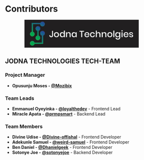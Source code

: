# Contributors

<p align="center">
  <img src="./assets/jodnalogo.png" alt="JODNA Technologies Logo">
</p>

## JODNA TECHNOLOGIES TECH-TEAM

### Project Manager

- **Opusunju Moses - [@Mozibix](https://github.com/Mozibix)**

### Team Leads

- **Emmanuel Oyeyinka - [@loyalthedev](https://github.com/loyalthedev)** - Frontend Lead
- **Miracle Apata - [@prmpsmart](https://github.com/prmpsmart)** - Backend Lead

### Team Members

- **Divine Udise - [@Divine-offishal](https://github.com/Divine-offishal)** - Frontend Developer
- **Adekunle Samuel - [@weird-samuel](https://github.com/weird-samuel)** - Frontend Developer
- **Ben Daniel - [@Dhanielgeek](https://github.com/Dhanielgeek)** - Frontend Developer
- **Sotonye Joe - [@sotonyejoe](https://github.com/sotonyejoe)** - Backend Developer
